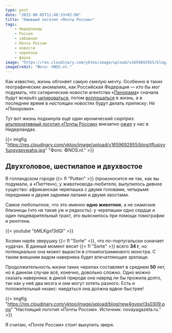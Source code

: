 ```yaml
---
type: post
date: "2022-08-05T11:40:33+02:00"
title: "Оживший логотип «Почты России»"
tags:
    - Нидерланды
    - Россия
    - забавное
    - Почта России
    - новости
    - черепахи
    - фауна
image: "https://res.cloudinary.com/yktoo/image/upload/v1659692955/blog/tflusiyv1uogygpvwahq.jpg"
imageCredit: "Фото: ©NOS.nl."
---
```


Как известно, жизнь обгоняет самую смелую мечту. Особенно в таких географических аномалиях, как Российская Федерация — кто бы мог подумать, что сатирические новости агентства «[Панорама](https://yktoo.me/Panorama)» сначала будут всерьёз [цитироваться](https://yktoo.me/7GDfEO), потом [воплощаться](https://yktoo.me/vlTAH2) в жизнь, а в последнее время в *настоящих* новостях будут делать приписку: *Не «Панорама»*.

Тут вот жизнь подкинула ещё один иронический сюрприз: [альтернативный логотип «Почты России»](0257) внезапно [ожил](https://yktoo.me/UZec0y) у нас в Нидерландах.

<!--more-->

{{< imgfig "https://res.cloudinary.com/yktoo/image/upload/v1659692955/blog/tflusiyv1uogygpvwahq.jpg" "Фото: ©NOS.nl." >}}

## Двухголовое, шестилапое и двухвостое

В голландском городе {{< fl "Putten" >}} (произносится не так, как вы подумали, а «Пюттен»), у животновода-любителя, вылупилось дивное существо: африканская черепашка с двумя головами, четырьмя передними и двумя задними лапами и двумя хвостами.

Самое любопытное, что это именно **одно животное**, а не сиамские близнецы (что не такая уж и редкость): у черепашки одно сердце и один пищеварительный тракт, это выяснилось при помощи томографии и рентгена.

{{< youtube "bMLKgxf3dQI" >}}

Хозяин нарёк зверушку {{< fl "Sorte" >}}, что по-португальски означает «удача». В данный момент весит {{< fl "Sorte" >}} всего **34 г**, но потенциально она может вырасти в стокилограммового монстра. С таким внешним видом наверняка будет впечатляющее зрелище.

Продолжительность жизни таких черепах составляет в среднем **50** лет, но в данном случае всё, конечно, довольно сложно. Одно можно сказать наверняка: в дикой природе она навряд ли бы прожила долго, так как у неё два мозга и они могут хотеть разного. Есть и положительный нюанс: наедаться она должна вдвое быстрее!

{{< imgfig "https://res.cloudinary.com/yktoo/image/upload/blog/new4gypsrl3s0309.png" "Настоящий логотип «Почты России». Источник: novayagazeta.ru." >}}

Я считаю, «Почте России» стоит выкупить зверя.
